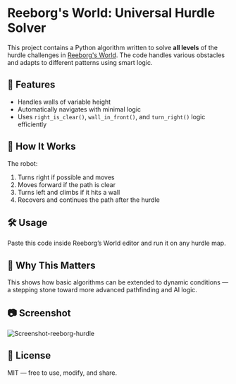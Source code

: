 # Reeborg's World: Universal Hurdle Solver

This project contains a Python algorithm written to solve **all levels** of the hurdle challenges in [Reeborg's World](https://reeborg.ca/reeborg.html). The code handles various obstacles and adapts to different patterns using smart logic.

## 🚀 Features
- Handles walls of variable height
- Automatically navigates with minimal logic
- Uses `right_is_clear()`, `wall_in_front()`, and `turn_right()` logic efficiently

## 📜 How It Works
The robot:
1. Turns right if possible and moves
2. Moves forward if the path is clear
3. Turns left and climbs if it hits a wall
4. Recovers and continues the path after the hurdle

## 🛠️ Usage
Paste this code inside Reeborg’s World editor and run it on any hurdle map.

## 🧠 Why This Matters
This shows how basic algorithms can be extended to dynamic conditions — a stepping stone toward more advanced pathfinding and AI logic.

## 📷 Screenshot

![Screenshot-reeborg-hurdle](https://github.com/user-attachments/assets/5950ffe0-78d5-4952-8681-8465a5d68736)


## 📝 License
MIT — free to use, modify, and share.
